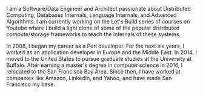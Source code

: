 I am a Software/Data Engineer and Architect passionate about Distributed Computing, Databases Internals, Language Internals, and Advanced Algorithms. I am currently working on the Let's Build series of courses on Youtube where I build a light clone of some of the popular distributed compute/storage frameworks to teach the internals of these systems.

In 2008, I began my career as a Perl developer. For the next six years, I worked as an application developer in Europe and the Middle East. In 2014, I moved to the United States to pursue graduate studies at the University at Buffalo. After earning a master's degree in computer science in 2016, I relocated to the San Francisco Bay Area. Since then, I have worked at companies like Amazon, LinkedIn, and Yahoo, and have made San Francisco my base.
